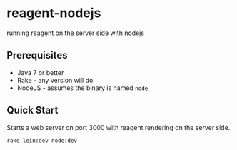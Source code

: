 # reagent-nodejs
running reagent on the server side with nodejs

## Prerequisites

* Java 7 or better
* Rake - any version will do
* NodeJS - assumes the binary is named ```node```

## Quick Start

Starts a web server on port 3000 with reagent rendering on the server side.

```
rake lein:dev node:dev
```
